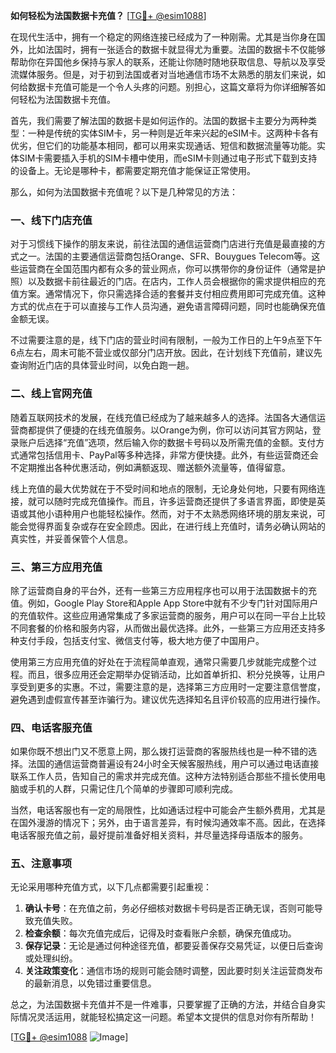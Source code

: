**如何轻松为法国数据卡充值？** [[TG💪+ @esim1088](https://t.me/s/esim1088)]

在现代生活中，拥有一个稳定的网络连接已经成为了一种刚需。尤其是当你身在国外，比如法国时，拥有一张适合的数据卡就显得尤为重要。法国的数据卡不仅能够帮助你在异国他乡保持与家人的联系，还能让你随时随地获取信息、导航以及享受流媒体服务。但是，对于初到法国或者对当地通信市场不太熟悉的朋友们来说，如何给数据卡充值可能是一个令人头疼的问题。别担心，这篇文章将为你详细解答如何轻松为法国数据卡充值。

首先，我们需要了解法国的数据卡是如何运作的。法国的数据卡主要分为两种类型：一种是传统的实体SIM卡，另一种则是近年来兴起的eSIM卡。这两种卡各有优劣，但它们的功能基本相同，都可以用来实现通话、短信和数据流量等功能。实体SIM卡需要插入手机的SIM卡槽中使用，而eSIM卡则通过电子形式下载到支持的设备上。无论是哪种卡，都需要定期充值才能保证正常使用。

那么，如何为法国数据卡充值呢？以下是几种常见的方法：

### 一、线下门店充值

对于习惯线下操作的朋友来说，前往法国的通信运营商门店进行充值是最直接的方式之一。法国的主要通信运营商包括Orange、SFR、Bouygues Telecom等。这些运营商在全国范围内都有众多的营业网点，你可以携带你的身份证件（通常是护照）以及数据卡前往最近的门店。在店内，工作人员会根据你的需求提供相应的充值方案。通常情况下，你只需选择合适的套餐并支付相应费用即可完成充值。这种方式的优点在于可以直接与工作人员沟通，避免语言障碍问题，同时也能确保充值金额无误。

不过需要注意的是，线下门店的营业时间有限制，一般为工作日的上午9点至下午6点左右，周末可能不营业或仅部分门店开放。因此，在计划线下充值前，建议先查询附近门店的具体营业时间，以免白跑一趟。

### 二、线上官网充值

随着互联网技术的发展，在线充值已经成为了越来越多人的选择。法国各大通信运营商都提供了便捷的在线充值服务。以Orange为例，你可以访问其官方网站，登录账户后选择“充值”选项，然后输入你的数据卡号码以及所需充值的金额。支付方式通常包括信用卡、PayPal等多种选择，非常方便快捷。此外，有些运营商还会不定期推出各种优惠活动，例如满额返现、赠送额外流量等，值得留意。

线上充值的最大优势就在于不受时间和地点的限制，无论身处何地，只要有网络连接，就可以随时完成充值操作。而且，许多运营商还提供了多语言界面，即使是英语或其他小语种用户也能轻松操作。然而，对于不太熟悉网络环境的朋友来说，可能会觉得界面复杂或存在安全顾虑。因此，在进行线上充值时，请务必确认网站的真实性，并妥善保管个人信息。

### 三、第三方应用充值

除了运营商自身的平台外，还有一些第三方应用程序也可以用于法国数据卡的充值。例如，Google Play Store和Apple App Store中就有不少专门针对国际用户的充值软件。这些应用通常集成了多家运营商的服务，用户可以在同一平台上比较不同套餐的价格和服务内容，从而做出最优选择。此外，一些第三方应用还支持多种支付手段，包括支付宝、微信支付等，极大地方便了中国用户。

使用第三方应用充值的好处在于流程简单直观，通常只需要几步就能完成整个过程。而且，很多应用还会定期举办促销活动，比如首单折扣、积分兑换等，让用户享受到更多的实惠。不过，需要注意的是，选择第三方应用时一定要注意信誉度，避免遇到虚假宣传甚至诈骗行为。建议优先选择知名且评价较高的应用进行操作。

### 四、电话客服充值

如果你既不想出门又不愿意上网，那么拨打运营商的客服热线也是一种不错的选择。法国的通信运营商普遍设有24小时全天候客服热线，用户可以通过电话直接联系工作人员，告知自己的需求并完成充值。这种方法特别适合那些不擅长使用电脑或手机的人群，只需记住几个简单的步骤即可顺利完成。

当然，电话客服也有一定的局限性，比如通话过程中可能会产生额外费用，尤其是在国外漫游的情况下；另外，由于语言差异，有时候沟通效率不高。因此，在选择电话客服充值之前，最好提前准备好相关资料，并尽量选择母语版本的服务。

### 五、注意事项

无论采用哪种充值方式，以下几点都需要引起重视：

1. **确认卡号**：在充值之前，务必仔细核对数据卡号码是否正确无误，否则可能导致充值失败。
2. **检查余额**：每次充值完成后，记得及时查看账户余额，确保充值成功。
3. **保存记录**：无论是通过何种途径充值，都要妥善保存交易凭证，以便日后查询或处理纠纷。
4. **关注政策变化**：通信市场的规则可能会随时调整，因此要时刻关注运营商发布的最新消息，以免错过重要信息。

总之，为法国数据卡充值并不是一件难事，只要掌握了正确的方法，并结合自身实际情况灵活运用，就能轻松搞定这一问题。希望本文提供的信息对你有所帮助！

[[TG💪+ @esim1088](https://t.me/s/esim1088) ![Image](https://i.postimg.cc/4NQfJmqS/Snipaste-2025-05-13-00-14-12.png)]
